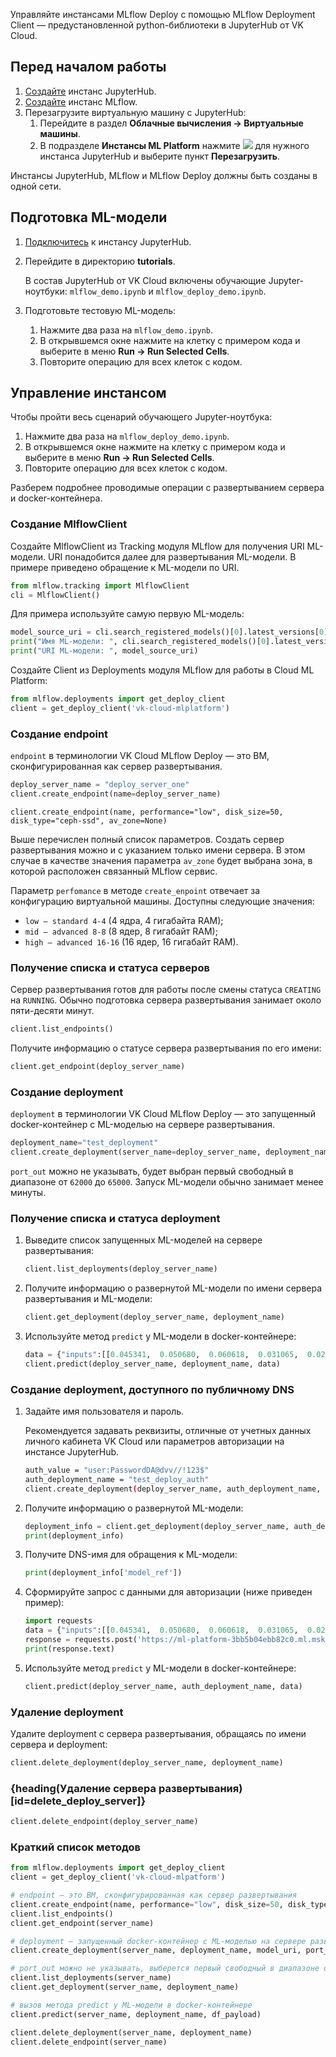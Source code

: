 
Управляйте инстансами MLflow Deploy с помощью MLflow Deployment Client — предустановленной python-библиотеки в JupyterHub от VK Cloud.

## Перед началом работы

1. [Создайте](../../../jupyterhub/service-management/create/) инстанс JupyterHub.
2. [Создайте](../../../mlflow/service-management/create/) инстанс MLflow.
3. Перезагрузите виртуальную машину с JupyterHub:
   1. Перейдите в раздел **Облачные вычисления → Виртуальные машины**.
   1. В подразделе **Инстансы ML Platform** нажмите ![ ](/ru/assets/more-icon.svg "inline") для нужного инстанса JupyterHub и выберите пункт **Перезагрузить**.

<info>

Инстансы JupyterHub, MLflow и MLflow Deploy должны быть созданы в одной сети.

</info>

## Подготовка ML-модели

1. [Подключитесь](../../../jupyterhub/service-management/connect/) к инстансу JupyterHub.
2. Перейдите в директорию **tutorials**.

   В состав JupyterHub от VK Cloud включены обучающие Jupyter-ноутбуки: `mlflow_demo.ipynb` и `mlflow_deploy_demo.ipynb`.

3. Подготовьте тестовую ML-модель:
   1. Нажмите два раза на `mlflow_demo.ipynb`.
   2. В открывшемся окне нажмите на клетку с примером кода и выберите в меню **Run → Run Selected Cells**.
   3. Повторите операцию для всех клеток с кодом.

## Управление инстансом

Чтобы пройти весь сценарий обучающего Jupyter-ноутбука:

1. Нажмите два раза на `mlflow_deploy_demo.ipynb`.
2. В открывшемся окне нажмите на клетку с примером кода и выберите в меню **Run → Run Selected Cells**.
3. Повторите операцию для всех клеток с кодом.

Разберем подробнее проводимые операции с развертыванием сервера и docker-контейнера.

### Создание MlflowClient

Создайте MlflowClient из Tracking модуля MLflow для получения URI ML-модели. URI понадобится далее для развертывания ML-модели. В примере приведено обращение к ML-модели по URI.

```python
from mlflow.tracking import MlflowClient
cli = MlflowClient()
```

Для примера используйте самую первую ML-модель:

```python
model_source_uri = cli.search_registered_models()[0].latest_versions[0].source
print("Имя ML-модели: ", cli.search_registered_models()[0].latest_versions[0].name)
print("URI ML-модели: ", model_source_uri)
```

Создайте Client из Deployments модуля MLflow для работы в Cloud ML Platform:

```python
from mlflow.deployments import get_deploy_client
client = get_deploy_client('vk-cloud-mlplatform')
```

### Создание endpoint

`endpoint` в терминологии VK Cloud MLflow Deploy — это ВМ, сконфигурированная как сервер развертывания.

```python
deploy_server_name = "deploy_server_one"
client.create_endpoint(name=deploy_server_name)
```
  
`client.create_endpoint(name, performance="low", disk_size=50, disk_type="ceph-ssd", av_zone=None)`

Выше перечислен полный список параметров. Создать сервер развертывания можно и с указанием только имени сервера. В этом случае в качестве значения параметра `av_zone` будет выбрана зона, в которой расположен связанный MLflow сервис.

Параметр `perfomance` в методе `create_enpoint` отвечает за конфигурацию виртуальной машины. Доступны следующие значения:

- `low — standard 4-4` (4 ядра, 4 гигабайта RAM);
- `mid — advanced 8-8` (8 ядер, 8 гигабайт RAM);
- `high — advanced 16-16` (16 ядер, 16 гигабайт RAM).

### Получение списка и статуса серверов

Сервер развертывания готов для работы после смены статуса `CREATING` на `RUNNING`. Обычно подготовка сервера развертывания занимает около пяти-десяти минут.

```python
client.list_endpoints()
```

Получите информацию о статусе сервера развертывания по его имени:

```python
client.get_endpoint(deploy_server_name)
```

### Создание deployment

`deployment` в терминологии VK Cloud MLflow Deploy — это запущенный docker-контейнер с ML-моделью на сервере развертывания.

```python
deployment_name="test_deployment"
client.create_deployment(server_name=deploy_server_name, deployment_name=deployment_name, model_uri=model_source_uri, port_out = None)
```

`port_out` можно не указывать, будет выбран первый свободный в диапазоне от `62000` до `65000`. Запуск ML-модели обычно занимает менее минуты.

### Получение списка и статуса deployment

1. Выведите список запущенных ML-моделей на сервере развертывания:

   ```python
   client.list_deployments(deploy_server_name)
   ```

1. Получите информацию о развернутой ML-модели по имени сервера развертывания и ML-модели:

   ```python
   client.get_deployment(deploy_server_name, deployment_name)
   ```

1. Используйте метод `predict` у ML-модели в docker-контейнере:

   ```python
   data = {"inputs":[[0.045341,  0.050680,  0.060618,  0.031065,  0.028702, -0.047347, -0.054446, 0.071210,  0.133597, 0.135612],[0.075341,  0.010680,  0.030618,  0.011065,  0.098702, -0.007347, -0.014446, 0.071210,  0.093597, 0.115612]]}
   client.predict(deploy_server_name, deployment_name, data)
   ```

### Создание deployment, доступного по публичному DNS

1. Задайте имя пользователя и пароль.

   <info>

   Рекомендуется задавать реквизиты, отличные от учетных данных личного кабинета VK Cloud или параметров авторизации на инстансе JupyterHub.

   </info>

   ```bash
   auth_value = "user:PasswordDA@dvv//!123$"
   auth_deployment_name = "test_deploy_auth"
   client.create_deployment(deploy_server_name, auth_deployment_name, model_source_uri, auth=auth_value)
   ```

1. Получите информацию о развернутой ML-модели:

   ```python
   deployment_info = client.get_deployment(deploy_server_name, auth_deployment_name)
   print(deployment_info)
   ```

1. Получите DNS-имя для обращения к ML-модели:

   ```python
   print(deployment_info['model_ref'])
   ```

1. Сформируйте запрос с данными для авторизации (ниже приведен пример):

   ```python
   import requests
   data = {"inputs":[[0.045341,  0.050680,  0.060618,  0.031065,  0.028702, -0.047347, -0.054446, 0.071210,  0.133597, 0.135612],[0.075341,  0.010680,  0.030618,  0.011065,  0.098702, -0.007347, -0.014446, 0.071210,  0.093597, 0.115612]]}
   response = requests.post('https://ml-platform-3bb5b04ebb82c0.ml.msk.vkcs.cloud/deploy/0e84f86c-b9f0-4102-861d-222c41a81452/test_deploy_auth/invocations', json=data, auth=("user", "PasswordDA@dvv//!123$"))
   print(response.text)
   ```

1. Используйте метод `predict` у ML-модели в docker-контейнере:

   ```python
   client.predict(deploy_server_name, auth_deployment_name, data)
   ```

### Удаление deployment

Удалите deployment с сервера развертывания, обращаясь по имени сервера и deployment:

```python
client.delete_deployment(deploy_server_name, deployment_name)
```

### {heading(Удаление сервера развертывания)[id=delete_deploy_server]}

```python
client.delete_endpoint(deploy_server_name)
```

### Краткий список методов

```python
from mlflow.deployments import get_deploy_client
client = get_deploy_client('vk-cloud-mlpatform')

# endpoint – это ВМ, сконфигурированная как сервер развертывания
client.create_endpoint(name, performance="low", disk_size=50, disk_type="ceph-ssd", av_zone=None)
client.list_endpoints()
client.get_endpoint(server_name)

# deployment – запущенный docker-контейнер с ML-моделью на сервере развертывания
client.create_deployment(server_name, deployment_name, model_uri, port_out = None)

# port_out можно не указывать, выберется первый свободный в диапазоне от 62000 до 65000
client.list_deployments(server_name)
client.get_deployment(server_name, deployment_name)

# вызов метода predict у ML-модели в docker-контейнере
client.predict(server_name, deployment_name, df_payload)

client.delete_deployment(server_name, deployment_name)
client.delete_endpoint(server_name)
```
